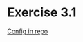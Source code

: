 # Exercise 3.1


[Config in repo](https://github.com/akuivan/devops_exercise3.1/blob/main/.github/workflows/main.yml)

